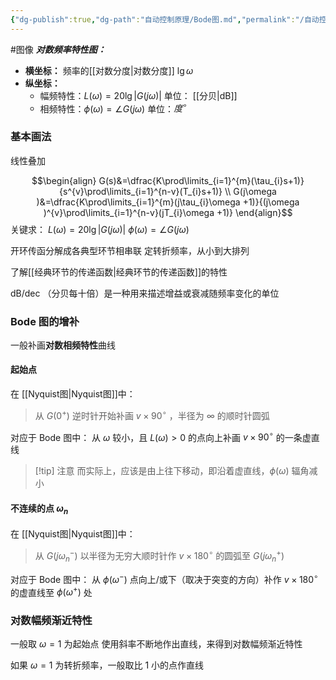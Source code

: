 ```yaml
---
{"dg-publish":true,"dg-path":"自动控制原理/Bode图.md","permalink":"/自动控制原理/Bode图/","dgPassFrontmatter":true,"noteIcon":"","created":"2024-05-21T15:20:27.724+08:00","updated":"2024-06-06T09:27:58.086+08:00"}
---
```


#图像 
***对数频率特性图：***
- **横坐标：**
	频率的[[对数分度\|对数分度]]   $\lg \omega$
- **纵坐标：**
	- 幅频特性：$L(\omega)=20\lg |G(j\omega)|$    单位： [[分贝\|dB]]
	- 相频特性：$\phi(\omega)=\angle G(j\omega)$           单位：$度^{\circ}$

### 基本画法

线性叠加

$$\begin{align}
G(s)&=\dfrac{K\prod\limits_{i=1}^{m}(\tau_{i}s+1)}{s^{v}\prod\limits_{i=1}^{n-v}(T_{i}s+1)} \\
G(j\omega )&=\dfrac{K\prod\limits_{i=1}^{m}(j\tau_{i}\omega +1)}{(j\omega )^{v}\prod\limits_{i=1}^{n-v}(jT_{i}\omega +1)}
\end{align}$$
关键求： 
$L(\omega)=20\lg |G(j\omega)|$
$\phi(\omega)=\angle G(j\omega)$

开环传函分解成各典型环节相串联
定转折频率，从小到大排列

了解[[经典环节的传递函数\|经典环节的传递函数]]的特性

dB/dec
（分贝每十倍）是一种用来描述增益或衰减随频率变化的单位
### Bode 图的增补
一般补画**对数相频特性**曲线
#### 起始点
在 [[Nyquist图\|Nyquist图]]中：
>从 $G(0^{+})$ 逆时针开始补画 $v\times 90^{\circ}$ ，半径为 $\infty$ 的顺时针圆弧

对应于 Bode 图中：
从 $\omega$ 较小，且 $L(\omega)>0$ 的点向上补画 $v\times 90^{\circ}$ 的一条虚直线


>[!tip] 注意
>而实际上，应该是由上往下移动，即沿着虚直线，$\phi(\omega)$ 辐角减小

#### 不连续的点 $\omega_{n}$
在 [[Nyquist图\|Nyquist图]]中：
>从 $G(j\omega_{n}^{-})$ 以半径为无穷大顺时针作 $v\times 180^{\circ}$ 的圆弧至 $G(j\omega_{n}^{+})$

对应于 Bode 图中：
从 $\phi(\omega^{-})$ 点向上/或下（取决于突变的方向）补作 $v\times 180^{\circ}$ 的虚直线至 $\phi(\omega^{+})$ 处



### 对数幅频渐近特性
一般取 $\omega=1$ 为起始点
使用斜率不断地作出直线，来得到对数幅频渐近特性

如果 $\omega=1$ 为转折频率，一般取比 1 小的点作直线



